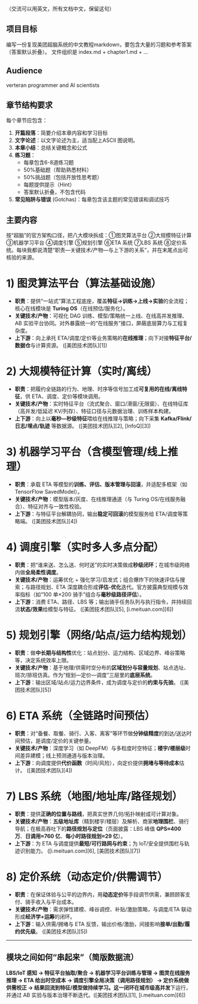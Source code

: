 （交流可以用英文，所有文档中文，保留这句）

## 项目目标
编写一份复现美团超脑系统的中文教程markdown，要包含大量的习题和参考答案（答案默认折叠）。
文件组织是 index.md + chapter1.md + ...


## Audience
verteran programmer and AI scientists

## 章节结构要求
每个章节应包含：
1. **开篇段落**：简要介绍本章内容和学习目标
2. **文字论述**：以文字论述为主，适当配上ASCII 图说明。
3. **本章小结**：总结关键概念和公式
4. **练习题**：
   - 每章包含6-8道练习题
   - 50%基础题（帮助熟悉材料）
   - 50%挑战题（包括开放性思考题）
   - 每题提供提示（Hint）
   - 答案默认折叠，不包含代码
5. **常见陷阱与错误** (Gotchas)：每章包含该主题的常见错误和调试技巧

## 主要内容
按“超脑”的官方架构口径，把八大模块拆成：①图灵算法平台 ②大规模特征计算 ③机器学习平台 ④调度引擎 ⑤规划引擎 ⑥ETA 系统 ⑦LBS 系统 ⑧定价系统。每块我都说清楚“职责—关键技术/产物—与上下游的关系”，并在末尾点出可核验的来源。

# 1) 图灵算法平台（算法基础设施）

* **职责**：提供“一站式”算法工程底座，覆盖**特征→训练→上线→实验**的全流程；核心在线模块是 **Turing OS**（在线预估/服务化）。
* **关键技术/产物**：可视化 DAG 训练、模型/策略统一上线、在线高并发推理、AB 实验平台协同。对外暴露统一的“在线服务”接口，屏蔽底层算力与工程复杂度。
* **上下游**：向上承托 ETA/调度/定价等业务策略的**在线推理**；向下对接**特征平台/数据仓**与计算资源。 ([美团技术团队][1])

# 2) 大规模特征计算（实时/离线）

* **职责**：把履约全链路的行为、地理、时序等信号加工成**可复用的在线/离线特征**，供 ETA、调度、定价等模块调用。
* **关键技术/产物**：实时特征平台（流式聚合、窗口/滑窗/无限窗）、在线特征库（高并发/低延迟 KV/列存）、特征口径与元数据治理、训练样本构建。
* **上下游**：向上以**毫秒—秒级特征**喂给在线推理与策略；向下采集 **Kafka/Flink/日志/埋点/轨迹** 等数据源。 ([美团技术团队][2], [InfoQ][3])

# 3) 机器学习平台（含模型管理/线上推理）

* **职责**：承载 ETA 等模型的**训练、评估、版本管理与回滚**，并适配多框架（如 TensorFlow SavedModel）。
* **关键技术/产物**：模型版本/灰度、在线推理通道（与 Turing OS/在线服务融合）、特征对齐与一致性校验。
* **上下游**：与特征平台解耦协同，输出**稳定可回滚**的模型服务给 ETA/调度等策略端。 ([美团技术团队][4])

# 4) 调度引擎（实时多人多点分配）

* **职责**：把“谁来送、怎么送、何时送”的实时决策做成**秒级闭环**；在城市级网络内做**全局柔性调度**。
* **关键技术/产物**：运筹优化 + 强化学习/启发式；组合爆炸下的快速评估与搜索；与路径规划、ETA 深度耦合形成**评估-优化**迭代。官方披露典型规模与效率指标（如“100 单×200 骑手”组合与**毫秒级路径评估**）。
* **上下游**：消费 ETA、路径、LBS 等；输出骑手任务队列与执行指令，并持续回流**状态/效果**给模型与特征。 ([美团技术团队][5], [i.meituan.com][6])

# 5) 规划引擎（网络/站点/运力结构规划）

* **职责**：做**中长期与结构性**优化：站点划分、运力结构、区域边界、峰谷策略等，决定系统效率上限。
* **关键技术/产物**：基于地理/供需时空分布的**区域划分与容量规划**、站点选址、班次/排班仿真。作为“规划—定价—调度”三层里的**底层系统**。
* **上下游**：输出区域/站点/运力边界条件，成为调度与定价的**约束与先验**。 ([美团技术团队][5])

# 6) ETA 系统（全链路时间预估）

* **职责**：对“备餐、取餐、骑行、入客、离客”等环节做**分钟级精度**的到达/送达时间预估，是调度/定价的关键参量。
* **关键技术/产物**：深度学习（如 DeepFM）与多粒度时空特征；**楼宇/楼层级**时间差异建模；线上预测通道与版本治理。
* **上下游**：向调度提供**代价函数**（时间/风险），向定价提供**拥堵与等待成本**估计。 ([美团技术团队][4])

# 7) LBS 系统（地图/地址库/路径规划）

* **职责**：提供**正确的位置与路线**，把真实世界几何/拓扑映射成可计算对象。
* **关键技术/产物**：**五级地址库**（精到楼宇/楼层）及解析、商家**地理围栏**、骑行导航；在极高吞吐下的**路径规划与定位**（页面披露：LBS 峰值 **QPS≈400 万**、**日调用≈760 亿**、**每小时路径规划≈29 亿**）。
* **上下游**：为 ETA 与调度提供**最短/可行路网与约束**；为 IoT/安全提供围栏与轨迹识别能力。 ([i.meituan.com][6], [美团技术团队][7])

# 8) 定价系统（动态定价/供需调节）

* **职责**：在保证体验与公平的边界内，用**动态定价**等手段调节供需，兼顾顾客支付、骑手收入与平台成本。
* **关键技术/产物**：需求弹性建模、峰谷调控、补贴/激励策略，与调度/ETA 联动形成**经济学+运筹**的闭环。
* **上下游**：输入供需/拥堵与 ETA 反馈，输出价格/激励，间接影响**接单/出勤/履约优先级**。 ([美团技术团队][5])

---

## 模块之间如何“串起来”（简版数据流）

**LBS/IoT 感知 → 特征平台抽取/聚合 → 机器学习平台训练与管理 → 图灵在线服务推理 → ETA 给出时空成本 → 调度引擎全局决策（调用路径规划） → 定价系统做供需校正 → 结果回流到特征/模型做持续学习。**这一闭环在**城市级高并发**下运行，并通过 AB 实验与版本治理不断迭代。([美团技术团队][1], [i.meituan.com][6])
